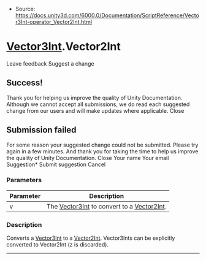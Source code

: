 * Source: https://docs.unity3d.com/6000.0/Documentation/ScriptReference/Vector3Int-operator_Vector2Int.html

#  [Vector3Int](https://docs.unity3d.com/6000.0/Documentation/ScriptReference/Vector3Int.html).Vector2Int
Leave feedback
Suggest a change
## Success!
Thank you for helping us improve the quality of Unity Documentation. Although we cannot accept all submissions, we do read each suggested change from our users and will make updates where applicable.
Close
## Submission failed
For some reason your suggested change could not be submitted. Please <a>try again</a> in a few minutes. And thank you for taking the time to help us improve the quality of Unity Documentation.
Close
Your name Your email Suggestion* Submit suggestion
Cancel
### Parameters
Parameter | Description  
---|---  
v | The [Vector3Int](https://docs.unity3d.com/6000.0/Documentation/ScriptReference/Vector3Int.html) to convert to a [Vector2Int](https://docs.unity3d.com/6000.0/Documentation/ScriptReference/Vector2Int.html).  
### Description
Converts a [Vector3Int](https://docs.unity3d.com/6000.0/Documentation/ScriptReference/Vector3Int.html) to a [Vector2Int](https://docs.unity3d.com/6000.0/Documentation/ScriptReference/Vector2Int.html).
Vector3Ints can be explicitly converted to Vector2Int (z is discarded).
* * *
